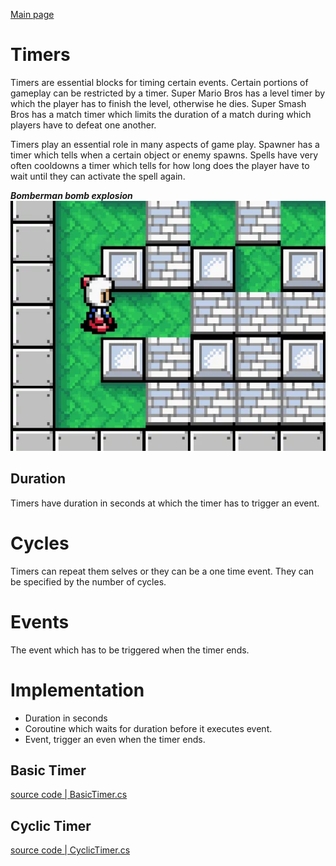 [Main page](../../readme.md)

# Timers
Timers are essential blocks for timing certain events. Certain portions of gameplay can be restricted by a timer. Super Mario Bros has a level timer by which the player has to finish the level, otherwise he dies. Super Smash Bros has a match timer which limits the duration of a match during which players have to defeat one another.

Timers play an essential role in many aspects of game play. Spawner has a timer which tells when a certain object or enemy spawns. Spells have very often cooldowns a timer which tells for how long does the player have to wait until they can activate the spell again.

***Bomberman bomb explosion***\
<img src="../../img/bomberman.webp" alt="bomberman" height="400"/>
## Duration
Timers have duration in seconds at which the timer has to trigger an event.

# Cycles
Timers can repeat them selves or they can be a one time event.
They can be specified by the number of cycles.

# Events
The event which has to be triggered when the timer ends.

# Implementation
- Duration in seconds
- Coroutine which waits for duration before it executes event.
- Event, trigger an even when the timer ends.

## Basic Timer

[source code | BasicTimer.cs](../Unity/Assets/Timer/BasicTimer.cs)

## Cyclic Timer

[source code | CyclicTimer.cs](../Unity/Assets/Timer/CyclicTimer.cs)